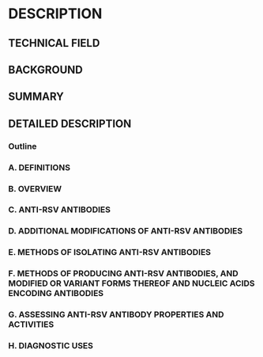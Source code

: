 # DESCRIPTION

## TECHNICAL FIELD

## BACKGROUND

## SUMMARY

## DETAILED DESCRIPTION

### Outline

### A. DEFINITIONS

### B. OVERVIEW

### C. ANTI-RSV ANTIBODIES

### D. ADDITIONAL MODIFICATIONS OF ANTI-RSV ANTIBODIES

### E. METHODS OF ISOLATING ANTI-RSV ANTIBODIES

### F. METHODS OF PRODUCING ANTI-RSV ANTIBODIES, AND MODIFIED OR VARIANT FORMS THEREOF AND NUCLEIC ACIDS ENCODING ANTIBODIES

### G. ASSESSING ANTI-RSV ANTIBODY PROPERTIES AND ACTIVITIES

### H. DIAGNOSTIC USES

